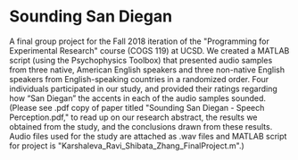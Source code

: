 # Sounding San Diegan
A final group project for the Fall 2018 iteration of the "Programming for Experimental Research" course (COGS 119) at UCSD. We created a MATLAB script (using the Psychophysics Toolbox) that presented audio samples from three native, American English speakers and three non-native English speakers from English-speaking countries in a randomized order. Four individuals participated in our study, and provided their ratings regarding how “San Diegan” the accents in each of the audio samples sounded. (Please see .pdf copy of paper titled "Sounding San Diegan - Speech Perception.pdf," to read up on our research abstract, the results we obtained from the study, and the conclusions drawn from these results. Audio files used for the study are attached as .wav files and MATLAB script for project is "Karshaleva_Ravi_Shibata_Zhang_FinalProject.m".)
